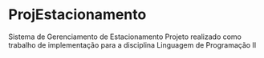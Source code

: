 # ProjEstacionamento
Sistema de Gerenciamento de Estacionamento
Projeto realizado como trabalho de implementação para a disciplina Linguagem de Programação II
